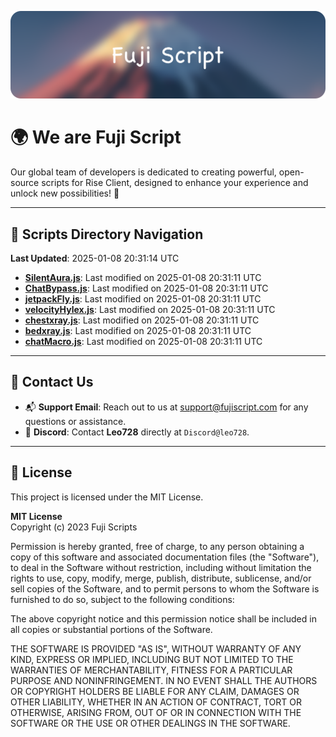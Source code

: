 ![Banner](.github/b.webp)

# 🌍 **We are Fuji Script**

Our global team of developers is dedicated to creating powerful, open-source scripts for Rise Client, designed to enhance your experience and unlock new possibilities! 🌟

---
<!-- SCRIPTS_NAVIGATION_START -->
## 📂 **Scripts Directory Navigation**

**Last Updated**: 2025-01-08 20:31:14 UTC

- **[SilentAura.js](scripts/SilentAura.js)**: Last modified on 2025-01-08 20:31:11 UTC
- **[ChatBypass.js](scripts/ChatBypass.js)**: Last modified on 2025-01-08 20:31:11 UTC
- **[jetpackFly.js](scripts/jetpackFly.js)**: Last modified on 2025-01-08 20:31:11 UTC
- **[velocityHylex.js](scripts/velocityHylex.js)**: Last modified on 2025-01-08 20:31:11 UTC
- **[chestxray.js](scripts/chestxray.js)**: Last modified on 2025-01-08 20:31:11 UTC
- **[bedxray.js](scripts/bedxray.js)**: Last modified on 2025-01-08 20:31:11 UTC
- **[chatMacro.js](scripts/chatMacro.js)**: Last modified on 2025-01-08 20:31:11 UTC

<!-- SCRIPTS_NAVIGATION_END -->

---

## 💬 **Contact Us**  
- 📬 **Support Email**: Reach out to us at [support@fujiscript.com](mailto:support@fujiscript.com) for any questions or assistance.  
- 💬 **Discord**: Contact **Leo728** directly at `Discord@leo728`.

---

## 📜 **License**

This project is licensed under the MIT License.  

**MIT License**  
Copyright (c) 2023 Fuji Scripts  

Permission is hereby granted, free of charge, to any person obtaining a copy of this software and associated documentation files (the "Software"), to deal in the Software without restriction, including without limitation the rights to use, copy, modify, merge, publish, distribute, sublicense, and/or sell copies of the Software, and to permit persons to whom the Software is furnished to do so, subject to the following conditions:  

The above copyright notice and this permission notice shall be included in all copies or substantial portions of the Software.  

THE SOFTWARE IS PROVIDED "AS IS", WITHOUT WARRANTY OF ANY KIND, EXPRESS OR IMPLIED, INCLUDING BUT NOT LIMITED TO THE WARRANTIES OF MERCHANTABILITY, FITNESS FOR A PARTICULAR PURPOSE AND NONINFRINGEMENT. IN NO EVENT SHALL THE AUTHORS OR COPYRIGHT HOLDERS BE LIABLE FOR ANY CLAIM, DAMAGES OR OTHER LIABILITY, WHETHER IN AN ACTION OF CONTRACT, TORT OR OTHERWISE, ARISING FROM, OUT OF OR IN CONNECTION WITH THE SOFTWARE OR THE USE OR OTHER DEALINGS IN THE SOFTWARE.  
